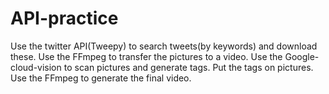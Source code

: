# API-practice
Use the twitter API(Tweepy) to search tweets(by keywords) and download these.
Use the FFmpeg to transfer the pictures to a video.
Use the Google-cloud-vision to scan pictures and generate tags.
Put the tags on pictures.
Use the FFmpeg to generate the final video.
